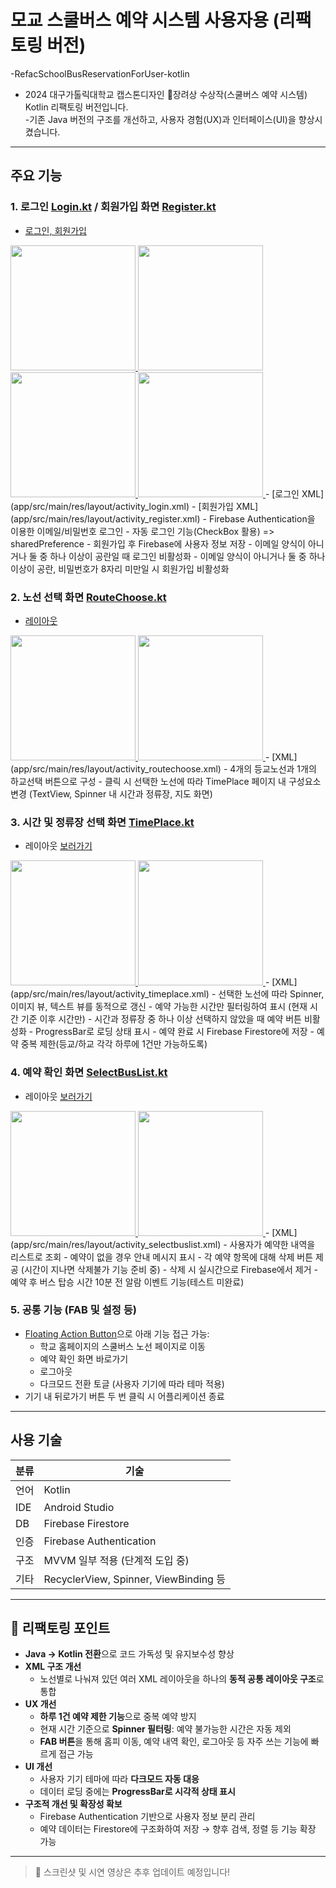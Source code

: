 # 모교 스쿨버스 예약 시스템 사용자용 (리팩토링 버전)

-RefacSchoolBusReservationForUser-kotlin

- 2024 대구가톨릭대학교 캡스톤디자인 🥉장려상 수상작(스쿨버스 예약 시스템) Kotlin 리팩토링 버전입니다.  
-기존 Java 버전의 구조를 개선하고, 사용자 경험(UX)과 인터페이스(UI)을 향상시켰습니다.

---

## 주요 기능

### 1. 로그인 [Login.kt](app/src/main/java/com/example/refac_userbus/Login.kt) / 회원가입 화면 [Register.kt](app/src/main/java/com/example/refac_userbus/Register.kt)
- [로그인, 회원가입](https://github.com/wonna-0830/login)
<a href="https://github.com/wonna-0830/login">
  <img src="images/light_login.jpg" width="200">
  <img src="images/dark_login.jpg" width="200">
  <img src="images/light_register.jpg" width="200">
  <img src="images/dart_register.jpg" width="200">
</a>
- [로그인 XML](app/src/main/res/layout/activity_login.xml)
- [회원가입 XML](app/src/main/res/layout/activity_register.xml)
- Firebase Authentication을 이용한 이메일/비밀번호 로그인
- 자동 로그인 기능(CheckBox 활용) => sharedPreference
- 회원가입 후 Firebase에 사용자 정보 저장
- 이메일 양식이 아니거나 둘 중 하나 이상이 공란일 때 로그인 비활성화
- 이메일 양식이 아니거나 둘 중 하나 이상이 공란, 비밀번호가 8자리 미만일 시 회원가입 비활성화

### 2. 노선 선택 화면 [RouteChoose.kt](app/src/main/java/com/example/refac_userbus/RouteChoose.kt)
- [레이아웃](https://github.com/wonna-0830/routechoose)
<a href="https://github.com/wonna-0830/login">
  <img src="images/light_routechoose.jpg" width="200">
  <img src="images/dark_routechoose.jpg" width="200">
</a>
- [XML](app/src/main/res/layout/activity_routechoose.xml)
- 4개의 등교노선과 1개의 하교선택 버튼으로 구성
- 클릭 시 선택한 노선에 따라 TimePlace 페이지 내 구성요소 변경 (TextView, Spinner 내 시간과 정류장, 지도 화면)

### 3. 시간 및 정류장 선택 화면 [TimePlace.kt](app/src/main/java/com/example/refac_userbus/TimePlace.kt)
- 레이아웃 [보러가기](https://github.com/wonna-0830/timeplace)
<a href="https://github.com/wonna-0830/login">
  <img src="images/light_timeplace.jpg" width="200">
  <img src="images/dark_timeplace.jpg" width="200">
</a>
- [XML](app/src/main/res/layout/activity_timeplace.xml)
- 선택한 노선에 따라 Spinner, 이미지 뷰, 텍스트 뷰를 동적으로 갱신
- 예약 가능한 시간만 필터링하여 표시 (현재 시간 기준 이후 시간만)
- 시간과 정류장 중 하나 이상 선택하지 않았을 때 예약 버튼 비활성화
- ProgressBar로 로딩 상태 표시
- 예약 완료 시 Firebase Firestore에 저장
- 예약 중복 제한(등교/하교 각각 하루에 1건만 가능하도록)

### 4. 예약 확인 화면 [SelectBusList.kt](app/src/main/java/com/example/refac_userbus/SelectBusList.kt)
- 레이아웃 [보러가기](https://github.com/wonna-0830/selectbuslist)
<a href="https://github.com/wonna-0830/login">
  <img src="images/light_selectbuslist.jpg" width="200">
  <img src="images/dark_selectbuslist.jpg" width="200">
</a>
- [XML](app/src/main/res/layout/activity_selectbuslist.xml)
- 사용자가 예약한 내역을 리스트로 조회
- 예약이 없을 경우 안내 메시지 표시
- 각 예약 항목에 대해 삭제 버튼 제공 (시간이 지나면 삭제불가 기능 준비 중)
- 삭제 시 실시간으로 Firebase에서 제거
- 예약 후 버스 탑승 시간 10분 전 알람 이벤트 기능(테스트 미완료)

### 5. 공통 기능 (FAB 및 설정 등)
- [Floating Action Button](images/light_fab)으로 아래 기능 접근 가능:
  - 학교 홈페이지의 스쿨버스 노선 페이지로 이동
  - 예약 확인 화면 바로가기
  - 로그아웃
  - 다크모드 전환 토글 (사용자 기기에 따라 테마 적용)
- 기기 내 뒤로가기 버튼 두 번 클릭 시 어플리케이션 종료

---

## 사용 기술

| 분류 | 기술 |
|------|------|
| 언어 | Kotlin |
| IDE  | Android Studio |
| DB   | Firebase Firestore |
| 인증 | Firebase Authentication |
| 구조 | MVVM 일부 적용 (단계적 도입 중) |
| 기타 | RecyclerView, Spinner, ViewBinding 등 |

---

## 🔄 리팩토링 포인트

- **Java → Kotlin 전환**으로 코드 가독성 및 유지보수성 향상
- **XML 구조 개선**
  - 노선별로 나눠져 있던 여러 XML 레이아웃을 하나의 **동적 공통 레이아웃 구조**로 통합
- **UX 개선**
  - **하루 1건 예약 제한 기능**으로 중복 예약 방지
  - 현재 시간 기준으로 **Spinner 필터링**: 예약 불가능한 시간은 자동 제외
  - **FAB 버튼**을 통해 홈피 이동, 예약 내역 확인, 로그아웃 등 자주 쓰는 기능에 빠르게 접근 가능
- **UI 개선**
  - 사용자 기기 테마에 따라 **다크모드 자동 대응**
  - 데이터 로딩 중에는 **ProgressBar로 시각적 상태 표시**
- **구조적 개선 및 확장성 확보**
  - Firebase Authentication 기반으로 사용자 정보 분리 관리
  - 예약 데이터는 Firestore에 구조화하여 저장 → 향후 검색, 정렬 등 기능 확장 가능

---

> 📌 스크린샷 및 시연 영상은 추후 업데이트 예정입니다!

